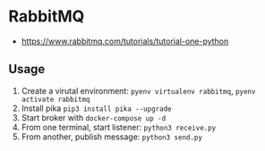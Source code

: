 # RabbitMQ

- https://www.rabbitmq.com/tutorials/tutorial-one-python

## Usage

1. Create a virutal environment: `pyenv virtualenv rabbitmq`, `pyenv activate rabbitmq`
2. Install pika `pip3 install pika --upgrade`
3. Start broker with `docker-compose up -d`
4. From one terminal, start listener: `python3 receive.py`
5. From another, publish message: `python3 send.py`